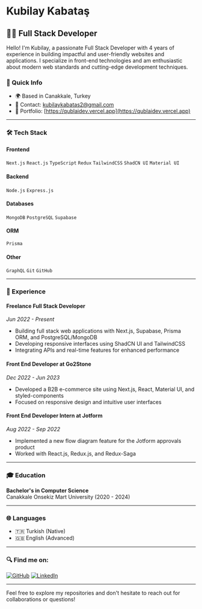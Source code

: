 # Kubilay Kabataş

## 👨‍💻 Full Stack Developer

Hello! I'm Kubilay, a passionate Full Stack Developer with 4 years of experience in building impactful and user-friendly websites and applications. I specialize in front-end technologies and am enthusiastic about modern web standards and cutting-edge development techniques.

### 📌 Quick Info

- 🌍 Based in Canakkale, Turkey
- 📧 Contact: kubilaykabatas2@gmail.com
- 🔗 Portfolio: [https://qublaidev.vercel.app](https://qublaidev.vercel.app)

---

### 🛠️ Tech Stack

#### Frontend
`Next.js` `React.js` `TypeScript` `Redux` `TailwindCSS` `ShadCN UI` `Material UI`

#### Backend
`Node.js` `Express.js`

#### Databases
`MongoDB` `PostgreSQL` `Supabase`

#### ORM
`Prisma`

#### Other
`GraphQL` `Git` `GitHub`

---

### 🚀 Experience

#### Freelance Full Stack Developer
*Jun 2022 - Present*

- Building full stack web applications with Next.js, Supabase, Prisma ORM, and PostgreSQL/MongoDB
- Developing responsive interfaces using ShadCN UI and TailwindCSS
- Integrating APIs and real-time features for enhanced performance

#### Front End Developer at Go2Stone
*Dec 2022 - Jun 2023*

- Developed a B2B e-commerce site using Next.js, React, Material UI, and styled-components
- Focused on responsive design and intuitive user interfaces

#### Front End Developer Intern at Jotform
*Aug 2022 - Sep 2022*

- Implemented a new flow diagram feature for the Jotform approvals product
- Worked with React.js, Redux.js, and Redux-Saga

---

### 🎓 Education

**Bachelor's in Computer Science**  
Canakkale Onsekiz Mart University (2020 - 2024)

---

### 🌐 Languages

- 🇹🇷 Turkish (Native)
- 🇬🇧 English (Advanced)

---

### 🔍 Find me on:

[![GitHub](https://img.shields.io/badge/GitHub-qublaidev-181717?style=for-the-badge&logo=github)](https://github.com/qublaidev)
[![LinkedIn](https://img.shields.io/badge/LinkedIn-Kubilay_Kabataş-0077B5?style=for-the-badge&logo=linkedin)](https://www.linkedin.com/in/kubilay-kabata%C5%9F-5b5166225/)

---

Feel free to explore my repositories and don't hesitate to reach out for collaborations or questions!
